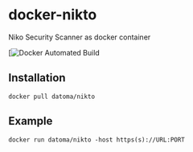 # docker-nikto
Niko Security Scanner as docker container

[![Docker Automated Build](https://hub.docker.com/r/datoma/nikto/)

## Installation
`docker pull datoma/nikto`
## Example
`docker run datoma/nikto -host https(s)://URL:PORT`
